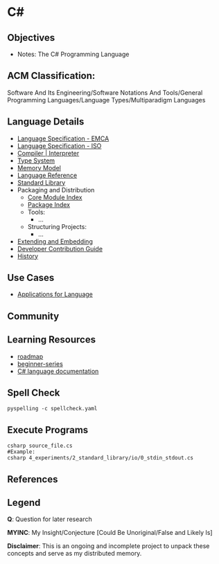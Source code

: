 # C#

## Objectives
- Notes: The C# Programming Language

## ACM Classification:
Software And Its Engineering/Software Notations And Tools/General Programming Languages/Language Types/Multiparadigm Languages

## Language Details
- [Language Specification - EMCA](https://ecma-international.org/publications-and-standards/standards/ecma-334/)
- [Language Specification - ISO](https://www.iso.org/standard/75178.html)
- [Compiler | Interpreter]()
- [Type System]()
- [Memory Model]()
- [Language Reference]()
- [Standard Library]()
- Packaging and Distribution
    - [Core Module Index]()
    - [Package Index]()
    - Tools:
        - ...
    - Structuring Projects:
        - ...
- [Extending and Embedding]()
- [Developer Contribution Guide]()
- [History](https://learn.microsoft.com/en-us/dotnet/csharp/whats-new/csharp-version-history)


## Use Cases
- [Applications for Language]()

## Community

## Learning Resources
- [roadmap](https://www.freecodecamp.org/learn/foundational-c-sharp-with-microsoft/)
- [beginner-series](https://github.com/dotnet/beginner-series)
- [C# language documentation](https://learn.microsoft.com/en-us/dotnet/csharp/?WT.mc_id=dotnet-35129-website)


## Spell Check
```shell
pyspelling -c spellcheck.yaml
```

## Execute Programs
```shell
csharp source_file.cs
#Example:
csharp 4_experiments/2_standard_library/io/0_stdin_stdout.cs
```

## References

## Legend
**Q**: Question for later research

**MYINC**: My Insight/Conjecture [Could Be Unoriginal/False and Likely Is]

**Disclaimer**: This is an ongoing and incomplete project to unpack these concepts and serve as my distributed memory.
